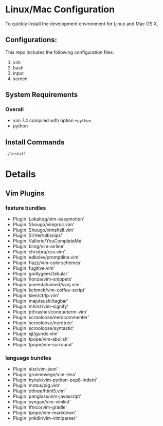 # Linux/Mac Configuration

To quickly install the development environment for Linux and Mac OS X.

## Configurations:

This repo includes the following configuration files:

1. vim
1. bash
1. input
1. screen


## System Requirements

### Overall

* vim 7.4 compiled with option `+python`
* python

## Install Commands

    ./install

# Details

## Vim Plugins

### feature bundles
* Plugin 'Lokaltog/vim-easymotion'
* Plugin 'Shougo/vimproc.vim'
* Plugin 'Shougo/vimshell.vim'
* Plugin 'SirVer/ultisnips'
* Plugin 'Valloric/YouCompleteMe'
* Plugin 'bling/vim-airline'
* Plugin 'chrisbra/csv.vim'
* Plugin 'edkolev/promptline.vim'
* Plugin 'flazz/vim-colorschemes'
* Plugin 'fugitive.vim'
* Plugin 'godlygeek/tabular'
* Plugin 'honza/vim-snippets'
* Plugin 'juneedahamed/svnj.vim'
* Plugin 'kchmck/vim-coffee-script'
* Plugin 'kien/ctrlp.vim'
* Plugin 'majutsushi/tagbar'
* Plugin 'mhinz/vim-signify'
* Plugin 'pthrasher/conqueterm-vim'
* Plugin 'scrooloose/nerdcommenter'
* Plugin 'scrooloose/nerdtree'
* Plugin 'scrooloose/syntastic'
* Plugin 'sjl/gundo.vim'
* Plugin 'tpope/vim-abolish'
* Plugin 'tpope/vim-surround'

### language bundles
* Plugin 'elzr/vim-json'
* Plugin 'groenewege/vim-less'
* Plugin 'hynek/vim-python-pep8-indent'
* Plugin 'motus/pig.vim'
* Plugin 'othree/html5.vim'
* Plugin 'pangloss/vim-javascript'
* Plugin 'syngan/vim-vimlint'
* Plugin 'tfnico/vim-gradle'
* Plugin 'tpope/vim-markdown'
* Plugin 'ynkdir/vim-vimlparser'
